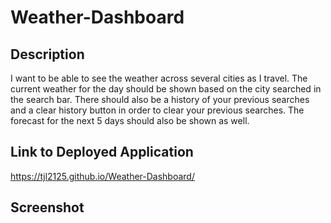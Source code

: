 # Weather-Dashboard

## Description 
I want to be able to see the weather across several cities as I travel. The current weather for the day should be shown based on the city searched in the search bar. There should also be a history of your previous searches and a clear history button in order to clear your previous searches. The forecast for the next 5 days should also be shown as well. 

## Link to Deployed Application 
https://tjl2125.github.io/Weather-Dashboard/

## Screenshot 